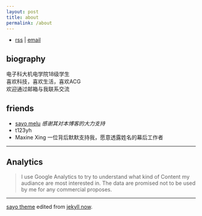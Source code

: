 ```yaml
---
layout: post
title: about
permalink: /about
---
```


- [rss](/feed.xml) |
[email](mailto:kisonhe@outlook.com)


## biography

 电子科大机电学院18级学生  
 喜欢科技，喜欢生活，喜欢ACG  
 欢迎通过邮箱与我联系交流




## friends

- [sayo melu](https://sayo-melu.xyz/) *感谢其对本博客的大力支持*
- t123yh
- Maxine Xing 一位背后默默支持我，愿意透露姓名的幕后工作者

---

## Analytics
> I use Google Analytics to try to understand what kind of Content my audiance are most interested in.
> The data are promised not to be used by me for any commercial proposes.

---

[sayo theme](https://gitlab.com/sayo-melu/sayo-melu.xyz) edited from [jekyll now](https://github.com/barryclark/jekyll-now).


